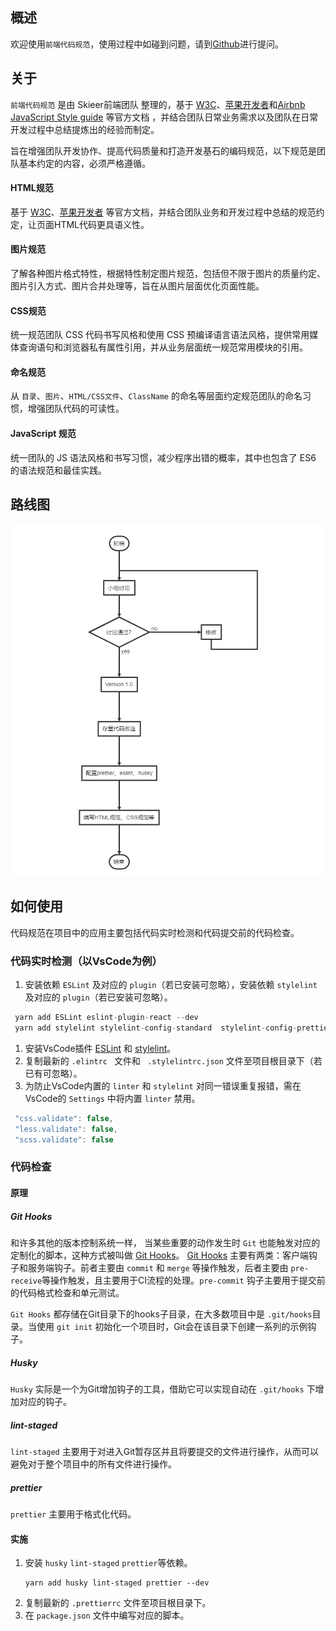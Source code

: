 概述
---
欢迎使用`前端代码规范`，使用过程中如碰到问题，请到[Github](https://github.com/wangbo201308/code-guide/issues)进行提问。


## 关于

`前端代码规范` 是由 Skieer前端团队 整理的，基于 [W3C](http://www.w3.org/)、[苹果开发者](https://developer.apple.com/)和[Airbnb JavaScript Style guide](https://github.com/airbnb/javascript) 等官方文档 ，并结合团队日常业务需求以及团队在日常开发过程中总结提炼出的经验而制定。

旨在增强团队开发协作、提高代码质量和打造开发基石的编码规范，以下规范是团队基本约定的内容，必须严格遵循。


#### HTML规范

基于 [W3C](http://www.w3.org/)、[苹果开发者](https://developer.apple.com/) 等官方文档，并结合团队业务和开发过程中总结的规范约定，让页面HTML代码更具语义性。

#### 图片规范

了解各种图片格式特性，根据特性制定图片规范，包括但不限于图片的质量约定、图片引入方式、图片合并处理等，旨在从图片层面优化页面性能。

#### CSS规范

统一规范团队 CSS 代码书写风格和使用 CSS 预编译语言语法风格，提供常用媒体查询语句和浏览器私有属性引用，并从业务层面统一规范常用模块的引用。

#### 命名规范

从 `目录`、`图片`、`HTML/CSS文件`、`ClassName` 的命名等层面约定规范团队的命名习惯，增强团队代码的可读性。

#### JavaScript 规范

统一团队的 JS 语法风格和书写习惯，减少程序出错的概率，其中也包含了 ES6 的语法规范和最佳实践。

##  路线图
![路线图](https://github.com/wangbo201308/code-guide/blob/master/resource/roadmap.png)

## 如何使用
代码规范在项目中的应用主要包括代码实时检测和代码提交前的代码检查。
### 代码实时检测（以VsCode为例）
   1. 安装依赖 `ESLint` 及对应的 `plugin`（若已安装可忽略），安装依赖 `stylelint` 及对应的 `plugin`（若已安装可忽略）。
   ```` javascript
    yarn add ESLint eslint-plugin-react --dev
    yarn add stylelint stylelint-config-standard  stylelint-config-prettier --dev
   ````
   1. 安装VsCode插件 [ESLint](https://marketplace.visualstudio.com/items?itemName=dbaeumer.vscode-eslint) 和 [stylelint](https://marketplace.visualstudio.com/items?itemName=shinnn.stylelint)。
   2. 复制最新的 `.elintrc ` 文件和 ` .stylelintrc.json` 文件至项目根目录下（若已有可忽略）。
   3. 为防止VsCode内置的 `linter` 和 `stylelint` 对同一错误重复报错，需在VsCode的 ` Settings ` 中将内置 `linter` 禁用。
   ```` javascript
    "css.validate": false,
    "less.validate": false,
    "scss.validate": false
   ````
### 代码检查
#### 原理
##### Git Hooks
和许多其他的版本控制系统一样， 当某些重要的动作发生时 `Git` 也能触发对应的定制化的脚本，这种方式被叫做 [Git Hooks](https://git-scm.com/book/en/v2/Customizing-Git-Git-Hooks)。 [Git Hooks](https://git-scm.com/book/en/v2/Customizing-Git-Git-Hooks) 主要有两类：客户端钩子和服务端钩子。前者主要由 `commit` 和 `merge` 等操作触发，后者主要由 `pre-receive`等操作触发，且主要用于CI流程的处理。`pre-commit` 钩子主要用于提交前的代码格式检查和单元测试。

` Git Hooks ` 都存储在Git目录下的hooks子目录，在大多数项目中是 ` .git/hooks `目录。当使用 `git init` 初始化一个项目时，Git会在该目录下创建一系列的示例钩子。
##### Husky
`Husky` 实际是一个为Git增加钩子的工具，借助它可以实现自动在 `.git/hooks` 下增加对应的钩子。
##### lint-staged
`lint-staged` 主要用于对进入Git暂存区并且将要提交的文件进行操作，从而可以避免对于整个项目中的所有文件进行操作。
##### prettier
`prettier` 主要用于格式化代码。
#### 实施
1. 安装 `husky` `lint-staged` `prettier`等依赖。
   ```
   yarn add husky lint-staged prettier --dev
   ```
2. 复制最新的 `.prettierrc` 文件至项目根目录下。
3. 在 `package.json` 文件中编写对应的脚本。

